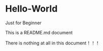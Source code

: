# Hello-World
Just for Beginner

This is a README.md document

There is nothing at all in this document！！！
